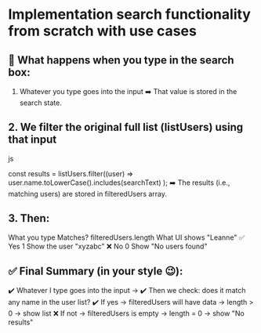 # Implementation search functionality from scratch with use cases 

## 🔁 What happens when you type in the search box:
1. Whatever you type goes into the input
➡️ That value is stored in the search state.

## 2. We filter the original full list (listUsers) using that input
js

const results = listUsers.filter((user) =>
  user.name.toLowerCase().includes(searchText)
);
➡️ The results (i.e., matching users) are stored in filteredUsers array.

## 3. Then:
What you type	Matches?	filteredUsers.length	What UI shows
"Leanne"	✅ Yes	1	Show the user
"xyzabc"	❌ No	0	Show "No users found"


## ✅ Final Summary (in your style 😉):
✔️ Whatever I type goes into the input →
✔️ Then we check: does it match any name in the user list?
✔️ If yes → filteredUsers will have data → length > 0 → show list
❌ If not → filteredUsers is empty → length = 0 → show "No results"
